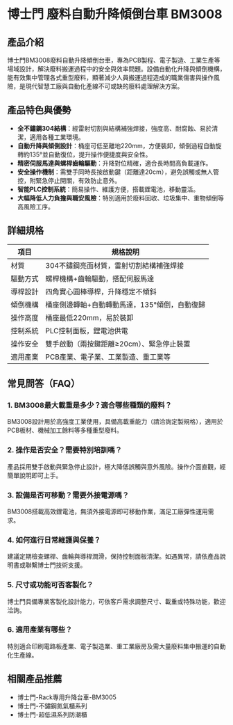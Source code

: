 # 博士門 廢料自動升降傾倒台車 BM3008

## 產品介紹

博士門BM3008廢料自動升降傾倒台車，專為PCB製程、電子製造、工業生產等場域設計，解決廢料搬運過程中的安全與效率問題。設備自動化升降與傾倒機構，能有效集中管理各式重型廢料，顯著減少人員搬運過程造成的職業傷害與操作風險，是現代智慧工廠與自動化產線不可或缺的廢料處理解決方案。

## 產品特色與優勢

- **全不鏽鋼304結構**：經雷射切割與結構補強焊接，強度高、耐腐蝕、易於清潔，適用各種工業環境。
- **自動升降與傾倒設計**：桶座可低至離地220mm，方便裝卸，傾倒過程自動旋轉約135°並自動復位，提升操作便捷度與安全性。
- **精密伺服馬達與螺桿齒輪驅動**：升降對位精確，適合長時間高負載運作。
- **安全操作機制**：需雙手同時長按啟動鍵（距離達20cm），避免誤觸或無人管控，附緊急停止開關，有效防止意外。
- **智能PLC控制系統**：簡易操作、維護方便，搭載鋰電池，移動靈活。
- **大幅降低人力負擔與職安風險**：特別適用於廢料回收、垃圾集中、重物傾倒等高風險工序。

## 詳細規格

| 項目           | 規格說明                                   |
|----------------|------------------------------------------|
| 材質           | 304不鏽鋼亮面材質，雷射切割結構補強焊接    |
| 驅動方式       | 螺桿機構+齒輪驅動，搭配伺服馬達            |
| 導桿設計       | 四角實心圓棒導桿，升降穩定不傾斜           |
| 傾倒機構       | 桶座側邊轉軸+自動轉動馬達，135°傾倒，自動復歸|
| 操作高度       | 桶座最低220mm，易於裝卸                    |
| 控制系統       | PLC控制面板，鋰電池供電                    |
| 操作安全       | 雙手啟動（兩按鍵距離≥20cm）、緊急停止裝置   |
| 適用產業       | PCB產業、電子業、工業製造、重工業等        |

## 常見問答（FAQ）

### 1. BM3008最大載重是多少？適合哪些種類的廢料？
BM3008設計用於高強度工業使用，具備高載重能力（請洽詢定製規格），適用於PCB板材、機械加工餘料等多種重型廢料。

### 2. 操作是否安全？需要特別培訓嗎？
產品採用雙手啟動與緊急停止設計，極大降低誤觸與意外風險。操作介面直觀，經簡單說明即可上手。

### 3. 設備是否可移動？需要外接電源嗎？
BM3008搭載高效鋰電池，無須外接電源即可移動作業，滿足工廠彈性運用需求。

### 4. 如何進行日常維護與保養？
建議定期檢查螺桿、齒輪與導桿潤滑，保持控制面板清潔。如遇異常，請依產品說明書或聯繫博士門技術支援。

### 5. 尺寸或功能可否客製化？
博士門具備專業客製化設計能力，可依客戶需求調整尺寸、載重或特殊功能，歡迎洽詢。

### 6. 適用產業有哪些？
特別適合印刷電路板產業、電子製造業、重工業廠房及需大量廢料集中搬運的自動化生產線。

## 相關產品推薦

- 博士門-Rack專用升降台車-BM3005
- 博士門-不鏽鋼氮氣櫃系列
- 博士門-超低濕系列防潮櫃